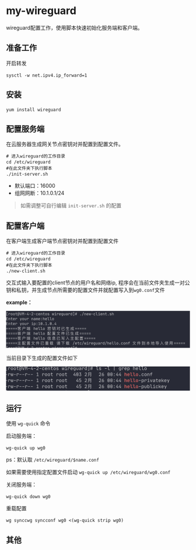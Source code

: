 # my-wireguard

wireguard配置工作，使用脚本快速初始化服务端和客户端。

## 准备工作

开启转发

 `sysctl -w net.ipv4.ip_forward=1`

## 安装 

 `yum install wireguard`

## 配置服务端

在云服务器生成网关节点密钥对并配置到配置文件。

```shell
# 进入wireguard的工作目录
cd /etc/wireguard
#在此文件夹下执行脚本
./init-server.sh
```

* 默认端口：16000
* 组网网断：10.1.0.1/24

> 如需调整可自行编辑 `init-server.sh` 的配置

## 配置客户端

在客户端生成客户端节点密钥对并配置到配置文件

```shell
# 进入wireguard的工作目录
cd /etc/wireguard
#在此文件夹下执行脚本
./new-client.sh
```

交互式输入要配置的client节点的用户名和网络ip, 程序会在当前文件夹生成一对公钥和私钥，并生成节点所需要的配置文件并就配置写入到`wg0.conf`文件

**example：**

![image-20220226004540792](images/image-20220226004540792.png)

当前目录下生成的配置文件如下

![image-20220226004649686](images/image-20220226004649686.png)

## 运行

使用 `wg-quick` 命令

启动服务端：

 `wg-quick up wg0`

ps：默认取 `/etc/wireguard/$name.conf`

如果需要使用指定配置文件启动
 `wg-quick up /etc/wireguard/wg0.conf`

关闭服务端：

 `wg-quick down wg0`

重载配置

`wg synccwg syncconf wg0 <(wg-quick strip wg0)
`

## 其他
